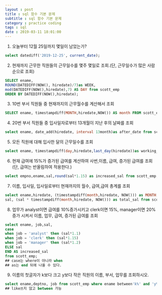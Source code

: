 ```yaml
---
layout : post
title : sql 함수 기본 문제
subtitle : sql 함수 기본 문제
category : practice coding
tags : sql
date : 2019-03-11 18:01:00
---
```


1. 오늘부터 12월 25일까지 몇일이 남았는가?

``` sql
select datediff('2019-12-25', current_date);
```

2. 현재까지 근무한 직원들의 근무일수를 몇주 몇일로 조회.(단, 근무일수가 많은 사람 순으로 조회)

``` sql
SELECT ename,
ROUND(DATEDIFF(NOW(), hiredate)/7)as WEEK,
mod(DATEDIFF(NOW(),hiredate),7) AS DAY from scott_emp
ORDER BY DATEDIFF(NOW(),hiredate);
```
3. 10번 부서 직원들 중 현재까지의 근무월수를 계산해서 조회
``` sql
SELECT ename, timestampdiff(MONTH,hiredate,NOW()) AS month FROM scott_emp WHERE deptno= '10';
```

4. 20번 부서 직원들 중 입사일자로부터 13개월이 지난 후의 날짜를 조회
``` sql
select ename, date_add(hiredate, interval 13month)as after_date from scott_emp where deptno= 20
```
5. 모든 직원에 대해 입사한 달의 근무일수를 조회
``` sql
select ename, timestampdiff(day,hiredate,last_day(hiredate))as working_days from scott_emp
```

6. 현재 급여에 15%가 증가된 급여를 계산하여 사번,이름, 급여, 증가된 급여를 조회(단, 급여는 반올림하여 적용한다.)
``` sql
select empno,ename,sal,round(sal*1.15) as increased_sal from scott_emp;
```

7. 이름, 입사일, 입사일로부터 현재까지의 월수, 급여,급여 총계를 조회
``` sql
select ename,hiredate, (timestampdiff(month,hiredate, NOW())) as MONTH,
sal, (sal * timestampdiff(month,hiredate, NOW())) as total_sal from scott_emp;
```
8. 업무가 analyst이면 급여를 10%증가시키고 clerk이면 15%, manager이면 20%증가 시켜서 이름, 업무, 급여, 증가된 급여를 조회
``` sql
select ename, job,sal,
case
when job = 'analyst' then (sal*1.1)
when job = 'clerk' then (sal*1.15)
when job = 'manager' then (sal*1.2)
ELSE sal
END AS increased_sal
from scott_emp;
## case는 where이 아니라 when
## as는 end 뒤에 나올 수 있다.
```
9. 이름의 첫글자가 k보다 크고 y보다 작은 직원의 이름, 부서, 업무를 조회하시오.
``` sql
select ename,deptno, job from scott_emp where ename between'k%' and 'y%'
## like쓰지 않고 between 가능
``` 
